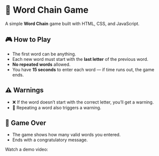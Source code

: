 # 🔗 Word Chain Game

A simple **Word Chain** game built with HTML, CSS, and JavaScript.

## 🎮 How to Play

- The first word can be anything.
- Each new word must start with the **last letter** of the previous word.
- **No repeated words** allowed.
- You have **15 seconds** to enter each word — if time runs out, the game ends.

## ⚠️ Warnings

- ❌ If the word doesn’t start with the correct letter, you’ll get a warning.
- 🔁 Repeating a word also triggers a warning.

## 🏁 Game Over

- The game shows how many valid words you entered.
- Ends with a congratulatory message.

Watch a demo video:


